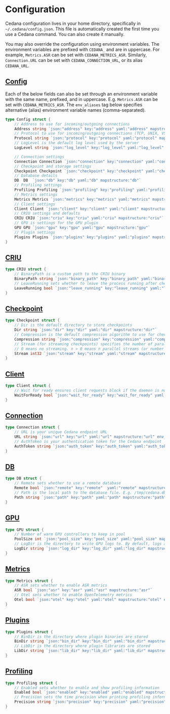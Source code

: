 # Configuration

Cedana configuration lives in your home directory, specifically in `~/.cedana/config.json`. This file is automatically created the first time you use a Cedana command. You can also create it manually.

You may also override the configuration using environment variables. The environment variables are prefixed with `CEDANA_` and are in uppercase. For example, `Metrics.ASR` can be set with `CEDANA_METRICS_ASR`. Similarly, `Connection.URL` can be set with `CEDANA_CONNECTION_URL`, or its alias `CEDANA_URL`.

## [Config](../../pkg/config/types.go#L10-L36)

Each of the below fields can also be set through an environment variable with the same name, prefixed, and in uppercase. E.g. `Metrics.ASR` can be set with `CEDANA_METRICS_ASR`. The `env_aliases` tag below specifies alternative (alias) environment variable names (comma-separated).

```go
type Config struct {
    // Address to use for incoming/outgoing connections
    Address string `json:"address" key:"address" yaml:"address" mapstructure:"address"`
    // Protocol to use for incoming/outgoing connections (TCP, UNIX, VSOCK)
    Protocol string `json:"protocol" key:"protocol" yaml:"protocol" mapstructure:"protocol"`
    // LogLevel is the default log level used by the server
    LogLevel string `json:"log_level" key:"log_level" yaml:"log_level" mapstructure:"log_level"`

    // Connection settings
    Connection Connection `json:"connection" key:"connection" yaml:"connection" mapstructure:"connection"`
    // Checkpoint and storage settings
    Checkpoint Checkpoint `json:"checkpoint" key:"checkpoint" yaml:"checkpoint" mapstructure:"checkpoint"`
    // Database details
    DB  DB  `json:"db" key:"db" yaml:"db" mapstructure:"db"`
    // Profiling settings
    Profiling Profiling `json:"profiling" key:"profiling" yaml:"profiling" mapstructure:"profiling"`
    // Metrics settings
    Metrics Metrics `json:"metrics" key:"metrics" yaml:"metrics" mapstructure:"metrics"`
    // Client settings
    Client Client `json:"client" key:"client" yaml:"client" mapstructure:"client"`
    // CRIU settings and defaults
    CRIU CRIU `json:"criu" key:"criu" yaml:"criu" mapstructure:"criu"`
    // GPU is settings for the GPU plugin
    GPU GPU `json:"gpu" key:"gpu" yaml:"gpu" mapstructure:"gpu"`
    // Plugin settings
    Plugins Plugins `json:"plugins" key:"plugins" yaml:"plugins" mapstructure:"plugins"`
}
```

## [CRIU](../../pkg/config/types.go#L81-L86)

```go
type CRIU struct {
    // BinaryPath is a custom path to the CRIU binary
    BinaryPath string `json:"binary_path" key:"binary_path" yaml:"binary_path" mapstructure:"binary_path"`
    // LeaveRunning sets whether to leave the process running after checkpoint
    LeaveRunning bool `json:"leave_running" key:"leave_running" yaml:"leave_running" mapstructure:"leave_running"`
}
```

## [Checkpoint](../../pkg/config/types.go#L45-L53)

```go
type Checkpoint struct {
    // Dir is the default directory to store checkpoints
    Dir string `json:"dir" key:"dir" yaml:"dir" mapstructure:"dir"`
    // Compression is the default compression algorithm to use for checkpoints
    Compression string `json:"compression" key:"compression" yaml:"compression" mapstructure:"compression"`
    // Stream (for streaming checkpoints) specifies the number of parallel streams to use.
    // 0 means no streaming. n > 0 means n parallel streams (or number of pipes) to use.
    Stream int32 `json:"stream" key:"stream" yaml:"stream" mapstructure:"stream"`
}
```

## [Client](../../pkg/config/types.go#L76-L79)

```go
type Client struct {
    // Wait for ready ensures client requests block if the daemon is not up yet
    WaitForReady bool `json:"wait_for_ready" key:"wait_for_ready" yaml:"wait_for_ready" mapstructure:"wait_for_ready" env_aliases:"CEDANA_WAIT_FOR_READY"`
}
```

## [Connection](../../pkg/config/types.go#L38-L43)

```go
type Connection struct {
    // URL is your unique Cedana endpoint URL
    URL string `json:"url" key:"url" yaml:"url" mapstructure:"url" env_aliases:"CEDANA_URL"`
    // AuthToken is your authentication token for the Cedana endpoint
    AuthToken string `json:"auth_token" key:"auth_token" yaml:"auth_token" mapstructure:"auth_token" env_aliases:"CEDANA_AUTH_TOKEN"`
}
```

## [DB](../../pkg/config/types.go#L55-L60)

```go
type DB struct {
    // Remote sets whether to use a remote database
    Remote bool `json:"remote" key:"remote"  yaml:"remote" mapstructure:"remote" env_aliases:"CEDANA_REMOTE"`
    // Path is the local path to the database file. E.g. /tmp/cedana.db
    Path string `json:"path" key:"path" yaml:"path" mapstructure:"path"`
}
```

## [GPU](../../pkg/config/types.go#L88-L93)

```go
type GPU struct {
    // Number of warm GPU controllers to keep in pool
    PoolSize int `json:"pool_size" key:"pool_size" yaml:"pool_size" mapstructure:"pool_size"`
    // LogDir is the directory to write GPU logs to. By default, logs are written to daemon's stdout
    LogDir string `json:"log_dir" key:"log_dir" yaml:"log_dir" mapstructure:"log_dir"`
}
```

## [Metrics](../../pkg/config/types.go#L69-L74)

```go
type Metrics struct {
    // ASR sets whether to enable ASR metrics
    ASR bool `json:"asr" key:"asr" yaml:"asr" mapstructure:"asr"`
    // Otel sets whether to enable OpenTelemetry metrics
    Otel bool `json:"otel" key:"otel" yaml:"otel" mapstructure:"otel" env_aliases:"CEDANA_OTEL_ENABLED"`
}
```

## [Plugins](../../pkg/config/types.go#L95-L100)

```go
type Plugins struct {
    // BinDir is the directory where plugin binaries are stored
    BinDir string `json:"bin_dir" key:"bin_dir" yaml:"bin_dir" mapstructure:"bin_dir"`
    // LibDir is the directory where plugin libraries are stored
    LibDir string `json:"lib_dir" key:"lib_dir" yaml:"lib_dir" mapstructure:"lib_dir" env_aliases:"CEDANA_PLUGINS_LIB_DIR"`
}
```

## [Profiling](../../pkg/config/types.go#L62-L67)

```go
type Profiling struct {
    // Enabled sets whether to enable and show profiling information
    Enabled bool `json:"enabled" key:"enabled" yaml:"enabled" mapstructure:"enabled"`
    // Precision sets the time precision when printing profiling information (auto, ns, us, ms, s)
    Precision string `json:"precision" key:"precision" yaml:"precision" mapstructure:"precision"`
}
```
